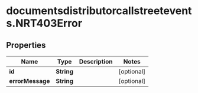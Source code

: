 # documentsdistributorcallstreetevents.NRT403Error

## Properties

Name | Type | Description | Notes
------------ | ------------- | ------------- | -------------
**id** | **String** |  | [optional] 
**errorMessage** | **String** |  | [optional] 


